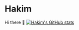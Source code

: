# Hakim
Hi there 👋
[![Hakim's GitHub stats](https://github-readme-stats.vercel.app/api?username=kawalyah)](https://github.com/anuraghazra/github-readme-stats)
